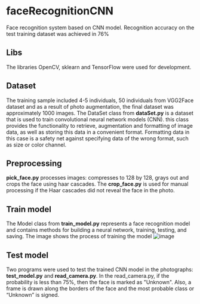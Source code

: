 # faceRecognitionCNN
Face recognition system based on CNN model. Recognition accuracy on the test training dataset was achieved in 76%
## Libs
The libraries OpenCV, sklearn and TensorFlow were used for development.
## Dataset
The training sample included 4-5 individuals, 50 individuals from VGG2Face dataset and as a result of photo augmentation, the final dataset was approximately 1000 images.
The DataSet class from **dataSet.py** is a dataset that is used to train convolutional neural network models (CNN). this class provides the functionality to retrieve, augmentation and formatting of image data, as well as storing this data in a convenient format. Formatting data in this case is a safety net against specifying data of the wrong format, such as size or color channel.
## Preprocessing
**pick_face.py** processes images: compresses to 128 by 128, grays out and crops the face using haar cascades. The **crop_face.py** is used for manual processing if the Haar cascades did not reveal the face in the photo.
## Train model
The Model class from **train_model.py** represents a face recognition model and contains methods for building a neural network, training, testing, and saving.
The image shows the process of training the model
![image](https://github.com/Illmaxname/faceRecognitionCNN/assets/81902786/042e6789-6869-42fc-8561-690087efcd86)
## Test model
Two programs were used to test the trained CNN model in the photographs: **test_model.py** and **read_camera.py**. In the read_camera.py, if the probability is less than 75%, then the face is marked as "Unknown". Also, a frame is drawn along the borders of the face and the most probable class or “Unknown” is signed.
